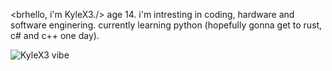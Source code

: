 <brhello, i'm KyleX3./>
age 14.
i'm intresting in coding, hardware and software enginering.
currently learning python (hopefully gonna get to rust, c# and c++ one day).

![KyleX3 vibe](https://media3.giphy.com/media/v1.Y2lkPTc5MGI3NjExNm4xemFmYTB5YWdtaHNzcTV3M2F3aWtmN2s0czg0dGM4MzB1eG1tdiZlcD12MV9pbnRlcm5hbF9naWZfYnlfaWQmY3Q9cw/W8HbTPp4AbhBgeI97F/giphy.gif)
